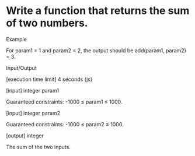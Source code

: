 
<h1>Write a function that returns the sum of two numbers.</h1>

Example

For param1 = 1 and param2 = 2, the output should be
add(param1, param2) = 3.

Input/Output

[execution time limit] 4 seconds (js)

[input] integer param1

Guaranteed constraints:
-1000 ≤ param1 ≤ 1000.

[input] integer param2

Guaranteed constraints:
-1000 ≤ param2 ≤ 1000.

[output] integer

The sum of the two inputs.
